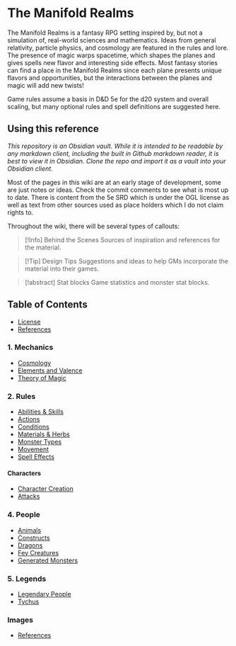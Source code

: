 # The Manifold Realms

The Manifold Realms is a fantasy RPG setting inspired by, but not a simulation of, real-world sciences and mathematics. Ideas from general relativity, particle physics, and cosmology are featured in the rules and lore. The presence of magic warps spacetime, which shapes the planes and gives spells new flavor and interesting side effects. Most fantasy stories can find a place in the Manifold Realms since each plane presents unique flavors and opportunities, but the interactions between the planes and magic will add new twists!

Game rules assume a basis in D&D 5e for the d20 system and overall scaling, but many optional rules and spell definitions are suggested here.
## Using this reference
*This repository is an Obsidian vault. While it is intended to be readable by any markdown client, including the built in Github markdown reader, it is best to view it in Obsidian. Clone the repo and import it as a vault into your Obsidian client.*

Most of the pages in this wiki are at an early stage of development, some are just notes or ideas. Check the commit comments to see what is most up to date. There is content from the 5e SRD which is under the OGL license as well as text from other sources used as place holders which I do not claim rights to.

Throughout the wiki, there will be several types of callouts: 

> [!Info] Behind the Scenes
> Sources of inspiration and references for the material.

>[!Tip] Design Tips
>Suggestions and ideas to help GMs incorporate the material into their games.

> [!abstract] Stat blocks
> Game statistics and monster stat blocks.


## Table of Contents 
- [License](</License.md>)
- [References](</References.md>)
### 1. Mechanics
- [Cosmology](</1. Mechanics/Cosmology.md>)
- [Elements and Valence](<//1. Mechanics/Elements and Valence.md>)
- [Theory of Magic](</1. Mechanics/Theory of Magic.md>)
### 2. Rules
- [Abilities & Skills](</2. Rules/Abilities & Skills.md>)
- [Actions](</2. Rules/Actions.md>)
- [Conditions](</2. Rules/Conditions.md>)
- [Materials & Herbs](</2. Rules/Materials & Herbs.md>)
- [Monster Types](</2. Rules/Monster Types.md>)
- [Movement](</2. Rules/Movement.md>)
- [Spell Effects](</2. Rules/Spell Effects.md>)
#### Characters
- [Character Creation](</2. Rules/Characters/Character Creation.md>)
- [Attacks](</2. Rules/Characters/Attacks.md>)
### 4. People
- [Animals](</4. People/Animals.md>)
- [Constructs](</4. People/Constructs.md>)
- [Dragons](</4. People/Dragons.md>)
- [Fey Creatures](</4. People/Fey Creatures.md>)
- [Generated Monsters](</4. People/Generated Monsters.md>)

### 5. Legends
- [Legendary People](<5. Legends/Legendary People.md>)
- [Tychus](<5. Legends/Tychus.md>)
### Images
- [References](</Images/References.md>)

